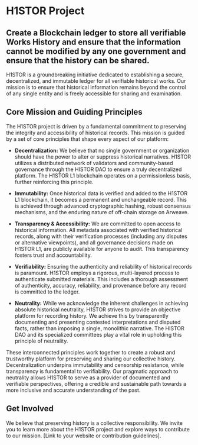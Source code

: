 # H1STOR Project

## Create a Blockchain ledger to store all verifiable Works History and ensure that the information cannot be modified by any one government and ensure that the history can be shared.

H1STOR is a groundbreaking initiative dedicated to establishing a secure, decentralized, and immutable ledger for all verifiable historical works. Our mission is to ensure that historical information remains beyond the control of any single entity and is freely accessible for sharing and examination.

## Core Mission and Guiding Principles

The H1STOR project is driven by a fundamental commitment to preserving the integrity and accessibility of historical records. This mission is guided by a set of core principles that shape every aspect of our platform:

* **Decentralization:** We believe that no single government or organization should have the power to alter or suppress historical narratives. H1STOR utilizes a distributed network of validators and community-based governance through the HISTOR DAO to ensure a truly decentralized platform. The H1STOR L1 blockchain operates on a permissionless basis, further reinforcing this principle.

* **Immutability:** Once historical data is verified and added to the H1STOR L1 blockchain, it becomes a permanent and unchangeable record. This is achieved through advanced cryptographic hashing, robust consensus mechanisms, and the enduring nature of off-chain storage on Arweave.

* **Transparency & Accessibility:** We are committed to open access to historical information. All metadata associated with verified historical records, along with their verification processes (including any disputes or alternative viewpoints), and all governance decisions made on H1STOR L1, are publicly available for anyone to audit. This transparency fosters trust and accountability.

* **Verifiability:** Ensuring the authenticity and reliability of historical records is paramount. H1STOR employs a rigorous, multi-layered process to authenticate submitted materials. This includes a thorough assessment of authenticity, accuracy, reliability, and provenance before any record is committed to the ledger.

* **Neutrality:** While we acknowledge the inherent challenges in achieving absolute historical neutrality, H1STOR strives to provide an objective platform for recording history. We achieve this by transparently documenting and presenting contested interpretations and disputed facts, rather than imposing a single, monolithic narrative. The HISTOR DAO and its specialized committees play a vital role in upholding this principle of neutrality.

These interconnected principles work together to create a robust and trustworthy platform for preserving and sharing our collective history. Decentralization underpins immutability and censorship resistance, while transparency is fundamental to verifiability. Our pragmatic approach to neutrality allows H1STOR to serve as a provider of documented and verifiable perspectives, offering a credible and sustainable path towards a more inclusive and accurate understanding of the past.

## Get Involved

We believe that preserving history is a collective responsibility. We invite you to learn more about the H1STOR project and explore ways to contribute to our mission. [Link to your website or contribution guidelines].
